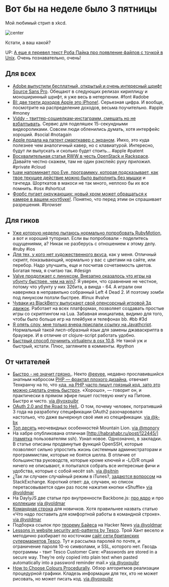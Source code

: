 # Вот бы на неделе было 3 пятницы

Мой любимый стрип в xkcd.

![center](http://imgs.xkcd.com/comics/tech_support.png)

Кстати, а ваш какой?

UP: [А еще я перевел текст Роба Пайка про появление файлов с точкой в Unix](http://addmeto.cc/post/2012-08-03-a-lesson-in-shortcuts/). Очень познавательно, очень!

## Для всех
* [Adobe выпустили бесплатный, открытый и очень интересный шрифт Source Sans Pro](http://blogs.adobe.com/typblography/2012/08/source-sans-pro.html). Обещают в следующих релизах кириллицу и моноширинный шрифт, я уже весь в нетерпении. #font #adobe
* [BI: две трети доходов Apple это iPhone!](http://www.businessinsider.com/iphone-profit-2012-8). Серьезная цифра. И вообще, посмотрите на распределение доходов, весьма поучительно. #apple #money
* [Viddy - твиттер-сошиелкам-инстаграмм, смешать но не взбалтывать](http://www.socialmediaexaminer.com/viddy/). Сервис для поделяшек 15-секундными видеороликами.  Совсем люди обленились думать, хотя интерфейс хороший. #social #notagain
* [Apple подала на патент смарткавер с экраном](http://www.engadget.com/2012/08/02/apple-smart-cover-display-patent-application/). Имхо, это куда полезнее чем аналогичный кавер, но с клавиатурой. Интересно, будут ли выпускать и сколько будет стоить… #apple #patent
* [Восхвалительная статья RWW в честь OpenStack и Rackspace](http://www.readwriteweb.com/cloud/2012/08/what-took-so-long-the-first-open-source-private-cloud-software-arrives.php). Давайте честно скажем, там не один рэкспейс руку приложил. #private #cloud
* [tuaw напоминает про Eve, программку, которая подсказывает, как твое текущее действие можно было выполнить без мышки](http://www.tuaw.com/2012/08/02/use-eve-to-learn-mac-os-x-shortcuts/) и тачпеда. Шорткатов в макоси не так много, неплохо бы их все помнить. #osx #shortcut
* [Форбс пугает окружающих: новый хром может обращаться к камере в вашем ноутбуке!](http://www.forbes.com/sites/anthonykosner/2012/08/02/googles-new-chrome-browser-can-take-over-your-webcam-should-you-be-scared/). Понятно, что перед этим он спрашивает разрешения. #browser

## Для гиков
* [Уже которую неделю пытаюсь нормально попробовать RubyMotion](http://mobile.smashingmagazine.com/2012/08/02/get-started-writing-ios-apps-with-rubymotion/), а вот и хороший туториал. Если вы попробовали - поделитесь ощущениями, а? Никак не разберусь с отношением к этому делу. #ruby #ios
* [Для тех, у кого нет художественного вкуса](http://coderwall.com/p/u7kzua), как у меня. Отличный скрипт, показывающий, нормально у вас с цветами на сайте, или перебор. Надо улучшить, еще и посчитав сочетаемость цветов. Богатая тема, я считаю так. #design
* [Valve продолжает с линуксом. Внезапно оказалось что игры на убунту быстрее, чем на win7](http://blogs.valvesoftware.com/linux/faster-zombies/). Я уверен, что сравнение не честное, потому что убунту у них 32бита, а винда - 64. А играли они наверняка в неправильно собранный Left 4 Dead 2. И поэтому зомби под линуксом ползли быстрее. #linux #valve
* [Чуваки из BlackBerry выпускают свой опенсорсный игровой 3д движок](http://www.gameplay3d.org/). Работает на всех платформах, позволяет создавать простые игры со скриптингом на Lua. Забавная инициатива, видимо для того, чтобы было больше игр на плейбуке и телефонах bb. #bb #3d
* [Я опять слоу, мне только вчера прислали ссылку на Javathcript](http://kybernetikos.github.com/Javathcript/). Нормальный такой лисп-образный язык для замены джаваскрипта в браузере. И в отличие от clojure-script работать удобно.
* [Быстрый способ починить virtualenv в osx 10.8](https://gist.github.com/3179227). Не такой уж и быстрый, кстати. Плюс, загляните в комменты. #python

## От читателей

* [Быстро - не значит грязно.](http://me.veekun.com/blog/2012/07/28/quick-doesnt-mean-dirty/). Некто [@eevee](https://twitter.com/eevee), недавно прославившийся знатным набросом [PHP — фрактал плохого дизайна](http://me.veekun.com/blog/2012/04/09/php-a-fractal-of-bad-design/), отвечает Техкранчу на то, что [«да, на PHP часто пишут грязный код, зато это можно сделать очень быстро»](http://techcrunch.com/2012/07/28/not-that-kind-of-filthy-get-your-mind-out-of-the-gutter/). «Хорошо», — говорит он, и практически в прямом эфире пишет гостевую книгу на Питоне. Быстро и чисто. [via @voxpuibr](http://github.com/voxpuibr)
* [OAuth 2.0 and the Road to Hell.](http://hueniverse.com/2012/07/oauth-2-0-and-the-road-to-hell/). О том, почему человек, потративший 3 года на разработку спецификации OAuth2 разочаровался настолько, что даже вычеркнул своё имя из спецификации. [via @k-bx](http://github.com/k-bx)
* [Топ десять](http://lifehacker.com/5928950/top-10-secret-features-of-os-x-mountain-lion) неочевидных особенностей Mountain Lion. [via @monory](http://github.com/monory)
* На хабре опубликована отличная [http://habrahabr.ru/post/122445/](памятка пользователям ssh). Узнал новое. Однозначно, в закладки. В статье описаны продвинутые функций OpenSSH, которые позволяют сильно упростить жизнь системным администраторам и программистам, которые не боятся шелла. В отличие от большинства руководств, которые кроме ключей и -L/D/R опций ничего не описывают, я попытался собрать все интересные фичи и удобства, которые с собой несёт ssh. [via @sitnin](http://github.com/sitnin)
* ¿Так ли случаен случайный режим в iTunes?, [задаются вопросом](http://apple.stackexchange.com/questions/23194/why-isnt-itunes-shuffle-random) на StackExchange. Короткий ответ: да, случаен, но список перетасовывается один раз после нажатия кнопки «Shuffle» [via @voldmar](http://github.com/voldmar)
* На DaylyJS две статьи про внутренности Backbone.js: [про ядро](http://dailyjs.com/2012/07/19/mvstar-2/) и про [коллекции](http://dailyjs.com/2012/07/26/mvstar-3/)  [via @voldmar](http://github.com/voldmar)
* [Командная строка](http://andymatthews.net/read/2012/07/24/Command-line-tools-for-the-novice) для новичков. Хотя правильнее назвать статью «Что надо поставить для комфортной работы в командной строке».  [via @voldmar](http://github.com/voldmar)
* Подборка ссылок про [теорему Байеса](http://oscarbonilla.com/2009/05/visualizing-bayes-theorem/) на Hacker News  [via @voldmar](http://github.com/voldmar)
* [Lessons in website security anti-patterns by Tesco](http://www.troyhunt.com/2012/07/lessons-in-website-security-anti.html). Трой Хант весело и методично разбирает по косточкам [сайт сети британских супермаркетов Tesco](http://www.tesco.com/). Тут и рассылка паролей по почте, и ограничение пароля 10-ю символами, и SSL, которого нет. Гвоздь программы - твит Tesco Customer Care: «Passwords are stored in a secure way. They’re only copied into plain text when pasted automatically into a password reminder mail.» [via @voxpuibr](http://github.com/voxpuibr)
* [How to Choose Colours Procedurally](http://devmag.org.za/2012/07/29/how-to-choose-colours-procedurally-algorithms/). Обзор алгоритмов реализации процедурной графики. Кладезь информации для тех, кто не может рисовать, но может писать код. [via @voxpuibr](http://github.com/voxpuibr)

